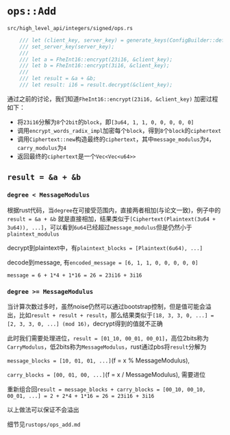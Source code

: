 # `ops::Add`

`src/high_level_api/integers/signed/ops.rs`
```rust
    /// let (client_key, server_key) = generate_keys(ConfigBuilder::default());
    /// set_server_key(server_key);
    ///
    /// let a = FheInt16::encrypt(23i16, &client_key);
    /// let b = FheInt16::encrypt(3i16, &client_key);
    ///
    /// let result = &a + &b;
    /// let result: i16 = result.decrypt(&client_key);
```

通过之前的讨论，我们知道`FheInt16::encrypt(23i16, &client_key)` 加密过程如下：

- 将`23i16`分解为`8`个`2bit`的`block`，即`[3u64, 1, 1, 0, 0, 0, 0, 0]`
- 调用`encrypt_words_radix_impl`加密每个`block`，得到`8`个`block`的`ciphertext`
- 调用`Ciphertext::new`构造最终的`ciphertext`，其中`message_modulus`为`4`，`carry_modulus`为`4`
- 返回最终的`ciphertext`是一个`Vec<Vec<u64>>`

## `result = &a + &b`

### `degree < MessageModulus`

根据rust代码，当`degree`在可接受范围内，直接两者相加(与论文一致)，例子中的`result = &a + &b` 就是直接相加，结果类似于`[Ciphertext(Plaintext(3u64 + 3u64)), ...]`，可以看到`6u64`已经超过`message_modulus`但是仍然小于`plaintext_modulus`

decrypt到plaintext中，有`plaintext_blocks = [Plaintext(6u64), ...]`

decode到message, 有`encoded_message = [6, 1, 1, 0, 0, 0, 0, 0]`

`message = 6 + 1*4 + 1*16 = 26 = 23i16 + 3i16`

### `degree >= MessageModulus`

当计算次数过多时，虽然noise仍然可以通过bootstrap控制，但是值可能会溢出，比如`result + result + result`，那么结果类似于`[18, 3, 3, 0, ...] = [2, 3, 3, 0, ...] (mod 16)`，decrypt得到的值就不正确

此时我们需要处理进位，`result = [01_10, 00_01, 00_01]`，高位2bits称为`CarryModulus`，低2bits称为`MessageModulus`，rust通过pbs将`result`分解为

`message_blocks = [10, 01, 01, ...]`(f = x % MessageModulus), 

`carry_blocks = [00, 01, 00, ...]`(f = x / MessageModulus), 需要进位

重新组合回`result = message_blocks + carry_blocks = [00_10, 00_10, 00_01, ...] = 2 + 2*4 + 1*16 = 26 = 23i16 + 3i16`

以上做法可以保证不会溢出

细节见`rustops/ops_add.md`

